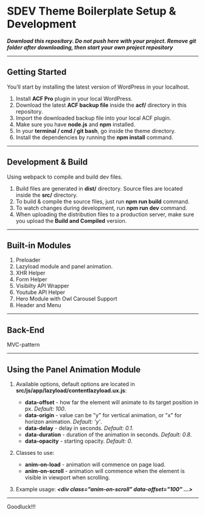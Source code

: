 # SDEV Theme Boilerplate Setup & Development

***Download this repository. Do not push here with your project. Remove git folder after downloading, then start your own project repository***

---

## Getting Started

You’ll start by installing the latest version of WordPress in your localhost.

1. Install **ACF Pro** plugin in your local WordPress.
2. Download the latest **ACF backup file** inside the **acf/** directory in this repository.
3. Import the downloaded backup file into your local ACF plugin.
4. Make sure you have **node.js** and **npm** installed.
5. In your **terminal / cmd / git bash**, go inside the theme directory.
6. Install the dependencies by running the **npm install** command.

---

## Development & Build

Using webpack to compile and build dev files.

1. Build files are generated in **dist/** directory. Source files are located inside the **src/** directory.
2. To build & compile the source files, just run **npm run build** command.
3. To watch changes during development, run **npm run dev** command.
4. When uploading the distribution files to a production server, make sure you upload the **Build and Compiled** version. 

---

## Built-in Modules

1. Preloader
2. Lazyload module and panel animation.
3. XHR Helper
4. Form Helper
5. Visibilty API Wrapper
6. Youtube API Helper
7. Hero Module with Owl Carousel Support
8. Header and Menu

---

## Back-End

MVC-pattern

---

## Using the Panel Animation Module

1. Available options, default options are located in **src/js/app/lazyload/contentlazyload.ux.js**:
    - **data-offset** - how far the element will animate to its target position in px. *Default: 100*.
    - **data-origin** - value can be "y" for vertical animation, or "x" for horizon animation. *Default: 'y'*.
    - **data-delay** - delay in seconds. *Default: 0.1*.
    - **data-duration** - duration of the animation in seconds. *Default: 0.8*.
    - **data-opacity** - starting opacity. *Default: 0*.

2. Classes to use:
    - **anim-on-load** - animation will commence on page load.
    - **anim-on-scroll** - animation will commence when the element is visible in viewport when scrolling.

3. Example usage:
    ***<div class="anim-on-scroll" data-offset="100" ...></div>***

---

Goodluck!!!